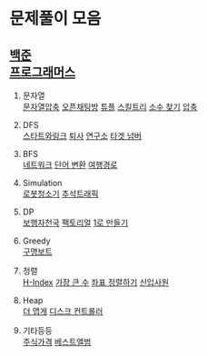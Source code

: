 # 문제풀이 모음
[백준](https://www.acmicpc.net/workbook/view/1152)      
[프로그래머스](https://programmers.co.kr/learn/challenges)    
--------   
1. 문자열    
[문자열압축](https://github.com/kjsu0209/CodingTest/blob/master/programmers/p60057.java) 
[오픈채팅방](https://github.com/kjsu0209/CodingTest/blob/master/programmers/p42888.py) 
[튜플](https://github.com/kjsu0209/CodingTest/blob/master/programmers/p64065.py) 
[스킬트리](https://github.com/kjsu0209/CodingTest/blob/master/programmers/p49993.py) 
[소수 찾기](https://github.com/kjsu0209/CodingTest/blob/master/programmers/p42839.py) 
[압축](https://github.com/kjsu0209/CodingTest/blob/master/programmers/p17684.py) 
 
2. DFS       
[스타트와링크](https://github.com/kjsu0209/CodingTest/blob/master/baekjoon/b14889.java) 
[퇴사](https://github.com/kjsu0209/CodingTest/blob/master/baekjoon/b14501.java) 
[연구소](https://github.com/kjsu0209/CodingTest/blob/master/baekjoon/b14502.java) 
[타겟 넘버](https://github.com/kjsu0209/CodingTest/blob/master/programmers/p43165.py)

3. BFS     
[네트워크](https://github.com/kjsu0209/CodingTest/blob/master/programmers/p43162.py) 
[단어 변환](https://github.com/kjsu0209/CodingTest/blob/master/programmers/p43163.py) 
[여행경로](https://github.com/kjsu0209/CodingTest/blob/master/programmers/p43164.py)

4. Simulation   
[로봇청소기](https://github.com/kjsu0209/CodingTest/blob/master/baekjoon/b14503.java) 
[추석트래픽](https://github.com/kjsu0209/CodingTest/blob/master/programmers/p17676.java)

5. DP    
[보행자천국](https://github.com/kjsu0209/CodingTest/blob/master/programmers/p1832.java) 
[팩토리얼]()
[1로 만들기](https://github.com/kjsu0209/CodingTest/blob/master/baekjoon/b1463.py)

6. Greedy      
[구명보트](https://github.com/kjsu0209/CodingTest/blob/master/programmers/p42885.py)    
     
7. 정렬       
[H-Index](https://github.com/kjsu0209/CodingTest/blob/master/programmers/p42747.py) 
[가장 큰 수](https://github.com/kjsu0209/CodingTest/blob/master/programmers/p42746.py) 
[좌표 정렬하기](https://github.com/kjsu0209/CodingTest/blob/master/baekjoon/b11650.py) 
[신입사원](https://github.com/kjsu0209/CodingTest/blob/master/baekjoon/b1946.py) 

8. Heap       
[더 맵게](https://github.com/kjsu0209/CodingTest/blob/master/programmers/p42626.py) 
[디스크 컨트롤러](https://github.com/kjsu0209/CodingTest/blob/master/programmers/p42627.py) 

        
9. 기타등등     
[주식가격](https://github.com/kjsu0209/CodingTest/blob/master/programmers/p42584.py) 
[베스트앨범](https://github.com/kjsu0209/CodingTest/blob/master/programmers/p42579.py)


